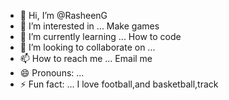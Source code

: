 - 👋 Hi, I’m @RasheenG
- 👀 I’m interested in ... Make games
- 🌱 I’m currently learning ... How to code
- 💞️ I’m looking to collaborate on ...
- 📫 How to reach me ... Email me
- 😄 Pronouns: ...
- ⚡ Fun fact: ... I love football,and basketball,track

<!---
RasheenG/RasheenG is a ✨ special ✨ repository because its `README.md` (this file) appears on your GitHub profile.
You can click the Preview link to take a look at your changes.
--->
